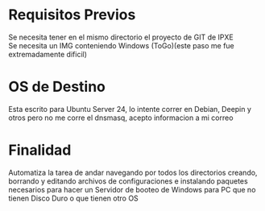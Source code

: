 # Requisitos Previos
Se necesita tener en el mismo directorio el proyecto de GIT de IPXE<br>
Se necesita un IMG conteniendo Windows (ToGo)(este paso me fue extremadamente dificil)<br>
# OS de Destino
Esta escrito para Ubuntu Server 24, lo intente correr en Debian, Deepin y otros
pero no me corre el dnsmasq, acepto informacion a mi correo
# Finalidad
Automatiza la tarea de andar navegando por todos los directorios
creando, borrando y editando archivos de configuraciones
e instalando paquetes necesarios para hacer un Servidor de booteo de
Windows para PC que no tienen Disco Duro o que tienen otro OS
